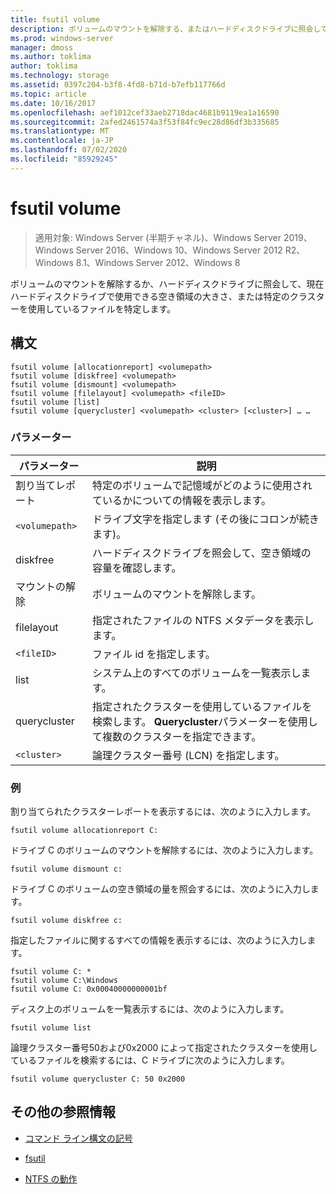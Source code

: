 ```yaml
---
title: fsutil volume
description: ボリュームのマウントを解除する、またはハードディスクドライブに照会して、ハードディスクドライブ上で現在使用可能な空き領域の容量や特定のクラスターを使用しているファイルを確認するには、fsutil volume コマンドの参照記事。
ms.prod: windows-server
manager: dmoss
ms.author: toklima
author: toklima
ms.technology: storage
ms.assetid: 0397c204-b3f8-4fd8-b71d-b7efb117766d
ms.topic: article
ms.date: 10/16/2017
ms.openlocfilehash: aef1012cef33aeb2718dac4681b9119ea1a16590
ms.sourcegitcommit: 2afed2461574a3f53f84fc9ec28d86df3b335685
ms.translationtype: MT
ms.contentlocale: ja-JP
ms.lasthandoff: 07/02/2020
ms.locfileid: "85929245"
---
```

# <a name="fsutil-volume"></a>fsutil volume

> 適用対象: Windows Server (半期チャネル)、Windows Server 2019、Windows Server 2016、Windows 10、Windows Server 2012 R2、Windows 8.1、Windows Server 2012、Windows 8

ボリュームのマウントを解除するか、ハードディスクドライブに照会して、現在ハードディスクドライブで使用できる空き領域の大きさ、または特定のクラスターを使用しているファイルを特定します。

## <a name="syntax"></a>構文

```
fsutil volume [allocationreport] <volumepath>
fsutil volume [diskfree] <volumepath>
fsutil volume [dismount] <volumepath>
fsutil volume [filelayout] <volumepath> <fileID>
fsutil volume [list]
fsutil volume [querycluster] <volumepath> <cluster> [<cluster>] … …
```

### <a name="parameters"></a>パラメーター

| パラメーター | 説明 |
| --------- | ----------- |
| 割り当てレポート | 特定のボリュームで記憶域がどのように使用されているかについての情報を表示します。 |
| `<volumepath>` | ドライブ文字を指定します (その後にコロンが続きます)。 |
| diskfree | ハードディスクドライブを照会して、空き領域の容量を確認します。 |
| マウントの解除 | ボリュームのマウントを解除します。 |
| filelayout | 指定されたファイルの NTFS メタデータを表示します。 |
| `<fileID>` | ファイル id を指定します。 |
| list | システム上のすべてのボリュームを一覧表示します。 |
| querycluster | 指定されたクラスターを使用しているファイルを検索します。 **Querycluster**パラメーターを使用して複数のクラスターを指定できます。 |
| `<cluster>` | 論理クラスター番号 (LCN) を指定します。 |

### <a name="examples"></a>例

割り当てられたクラスターレポートを表示するには、次のように入力します。

```
fsutil volume allocationreport C:
```

ドライブ C のボリュームのマウントを解除するには、次のように入力します。

```
fsutil volume dismount c:
```

ドライブ C のボリュームの空き領域の量を照会するには、次のように入力します。

```
fsutil volume diskfree c:
```

指定したファイルに関するすべての情報を表示するには、次のように入力します。

```
fsutil volume C: *
fsutil volume C:\Windows
fsutil volume C: 0x00040000000001bf
```

ディスク上のボリュームを一覧表示するには、次のように入力します。

```
fsutil volume list
```

論理クラスター番号50および0x2000 によって指定されたクラスターを使用しているファイルを検索するには、C ドライブに次のように入力します。

```
fsutil volume querycluster C: 50 0x2000
```

## <a name="additional-references"></a>その他の参照情報

- [コマンド ライン構文の記号](command-line-syntax-key.md)

- [fsutil](fsutil.md)

- [NTFS の動作](https://docs.microsoft.com/previous-versions/windows/it-pro/windows-server-2003/cc781134(v=ws.10))
